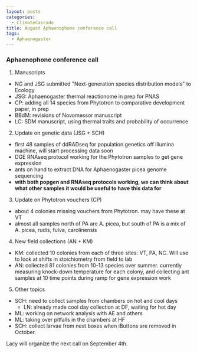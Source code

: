 ```yaml
---
layout: posts
categories: 
  - ClimateCascade
title: August Aphaenophone conference call
tags: 
  - Aphaenogaster
---
```


### Aphaenophone conference call

1. Manuscripts

  - NG and JSG submitted "Next-generation species distribution models" to Ecology 
  - JSG: Aphaenogaster thermal reactionome in prep for PNAS
  - CP: adding all 14 species from Phytotron to comparative development paper, in prep
  - BBdM: revisions of Novomessor manuscript
  - LC: SDM manuscript, using thermal traits and probability of occurrence

2. Update on genetic data (JSG + SCH)

  - first 48 samples of ddRADseq for population genetics off Illumina machine, will start processing data soon
  - DGE RNAseq protocol working for the Phytotron samples to get gene expression
  - ants on hand to extract DNA for Aphaenogaster picea genome sequencing
  - **with both popgen and RNAseq protocols working, we can think about what other samples it would be useful to have this data for**

3. Update on Phytotron vouchers (CP)

  - about 4 colonies missing vouchers from Phytotron. may have these at VT 
  - almost all samples north of PA are A. picea, but south of PA is a mix of A. picea, rudis, fulva, carolinensis

4. New field collections (AN + KM)
  - KM: collected 10 colonies from each of three sites: VT, PA, NC. Will use to look at shifts in stoichiometry from field to lab
  - AN: collected 81 colonies from 10-13 species over summer. currently measuring knock-down temperature for each colony, and collecting ant samples at 10 time points during ramp for gene expression work

5. Other topics

  - SCH: need to collect samples from chambers on hot and cool days
    - LN: already made cool day collection at DF, waiting for hot day
  - ML: working on network analysis with AE and others
  - ML: taking over pitfalls in the chambers at HF
  - SCH: collect larvae from nest boxes when iButtons are removed in October.

Lacy will organize the next call on September 4th. 

<br>

